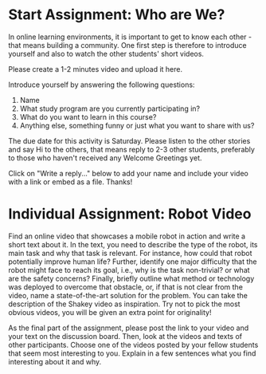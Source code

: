 # Start Assignment: Who are We?

In online learning environments, it is important to get to know each other - that means building a community. One first step is therefore to introduce yourself and also to watch the other students' short videos.

Please create a 1-2 minutes video and upload it here.

Introduce yourself by answering the following questions:

1. Name
2. What study program are you currently participating in?
3. What do you want to learn in this course?
4. Anything else, something funny or just what you want to share with us?

The due date for this activity is Saturday. Please listen to the other stories and say Hi to the others, that means reply to 2-3 other students, preferably to those who haven't received any Welcome Greetings yet.

Click on "Write a reply..." below to add your name and include your video with a link or embed as a file. Thanks!

# Individual Assignment: Robot Video

Find an online video that showcases a mobile robot in action and write a short text about it. In the text, you need to describe the type of the robot, its main task and why that task is relevant. For instance, how could that robot potentially improve human life? Further, identify one major difficulty that the robot might face to reach its goal, i.e., why is the task non-trivial? or what are the safety concerns? Finally, briefly outline what method or technology was deployed to overcome that obstacle, or, if that is not clear from the video, name a state-of-the-art solution for the problem. You can take the description of the Shakey video as inspiration. Try not to pick the most obvious videos, you will be given an extra point for originality!

As the final part of the assignment, please post the link to your video and your text on the discussion board. Then, look at the videos and texts of other participants. Choose one of the videos posted by your fellow students that seem most interesting to you. Explain in a few sentences what you find interesting about it and why.